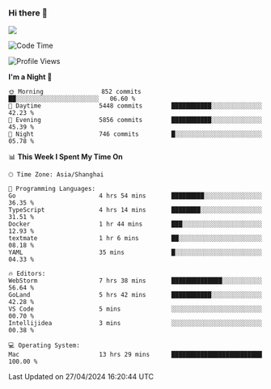 ### Hi there 👋

<!--
**JJAYCHEN1e/jjaychen1e** is a ✨ _special_ ✨ repository because its `README.md` (this file) appears on your GitHub profile.

Here are some ideas to get you started:

- 🔭 I’m currently working on ...
- 🌱 I’m currently learning ...
- 👯 I’m looking to collaborate on ...
- 🤔 I’m looking for help with ...
- 💬 Ask me about ...
- 📫 How to reach me: ...
- 😄 Pronouns: ...
- ⚡ Fun fact: ...
-->

[![](https://github-readme-stats.vercel.app/api?username=jjaychen1e&show_icons=true)](https://github.com/jjaychen1e/github-readme-stats?count_private=true)

<!--START_SECTION:waka-->
![Code Time](http://img.shields.io/badge/Code%20Time-1%2C132%20hrs%2037%20mins-blue)

![Profile Views](http://img.shields.io/badge/Profile%20Views-5-blue)

**I'm a Night 🦉** 

```text
🌞 Morning                852 commits         ██░░░░░░░░░░░░░░░░░░░░░░░   06.60 % 
🌆 Daytime                5448 commits        ███████████░░░░░░░░░░░░░░   42.23 % 
🌃 Evening                5856 commits        ███████████░░░░░░░░░░░░░░   45.39 % 
🌙 Night                  746 commits         █░░░░░░░░░░░░░░░░░░░░░░░░   05.78 % 
```


📊 **This Week I Spent My Time On** 

```text
🕑︎ Time Zone: Asia/Shanghai

💬 Programming Languages: 
Go                       4 hrs 54 mins       █████████░░░░░░░░░░░░░░░░   36.35 % 
TypeScript               4 hrs 14 mins       ████████░░░░░░░░░░░░░░░░░   31.51 % 
Docker                   1 hr 44 mins        ███░░░░░░░░░░░░░░░░░░░░░░   12.93 % 
textmate                 1 hr 6 mins         ██░░░░░░░░░░░░░░░░░░░░░░░   08.18 % 
YAML                     35 mins             █░░░░░░░░░░░░░░░░░░░░░░░░   04.33 % 

🔥 Editors: 
WebStorm                 7 hrs 38 mins       ██████████████░░░░░░░░░░░   56.64 % 
GoLand                   5 hrs 42 mins       ███████████░░░░░░░░░░░░░░   42.28 % 
VS Code                  5 mins              ░░░░░░░░░░░░░░░░░░░░░░░░░   00.70 % 
Intellijidea             3 mins              ░░░░░░░░░░░░░░░░░░░░░░░░░   00.38 % 

💻 Operating System: 
Mac                      13 hrs 29 mins      █████████████████████████   100.00 % 
```


 Last Updated on 27/04/2024 16:20:44 UTC
<!--END_SECTION:waka-->
